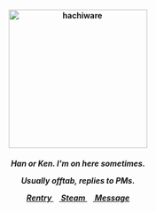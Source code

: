 <h4 align="center">
<img src="https://i.scdn.co/image/ab67616d0000b273cd6d52bad5979929df0bfc14"width="250" height="250" alt="hachiware">
<br>
</h4>
<h5 align="center">
  Han or Ken. I'm on here sometimes.
<p align> Usually offtab, replies to PMs. </p>
  
<a href=https://rentry.co/gantz> Rentry </a>⠀<a href=https://steamcommunity.com/id/katocha/> Steam </a>⠀<a href=https://neospring.org/@gantz> Message </a>
